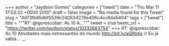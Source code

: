 
+++
author = "Jaydson Gomes"
categories = ["tweet"]
date = "Thu Mar 11 17:53:22 +0000 2010"
draft = false
image = "No media found for this Tweet"
slug = "4d73fb85dbf5539c240534276e406c4cc84a5404"
tags = ["tweet"]
title = """RT: @igorescobar: As 10 A..."""
tweet = true
tweet_url = "https://twitter.com/jaydson/status/10332663754"
+++
RT: @igorescobar: As 10 Atividades mais estressantes do mundo http://bit.ly/aQ9bXo // Eu já sabia... ._.
